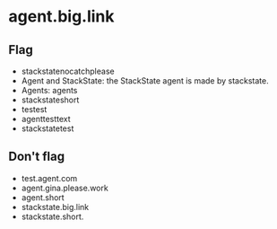 # agent.big.link

## Flag 

* stackstatenocatchplease
* Agent and StackState: the StackState agent is made by stackstate.
* Agents: agents
* stackstateshort 
* testest 
* agenttesttext
* stackstatetest

## Don't flag

* test.agent.com 
* agent.gina.please.work
* agent.short 
* stackstate.big.link 
* stackstate.short.